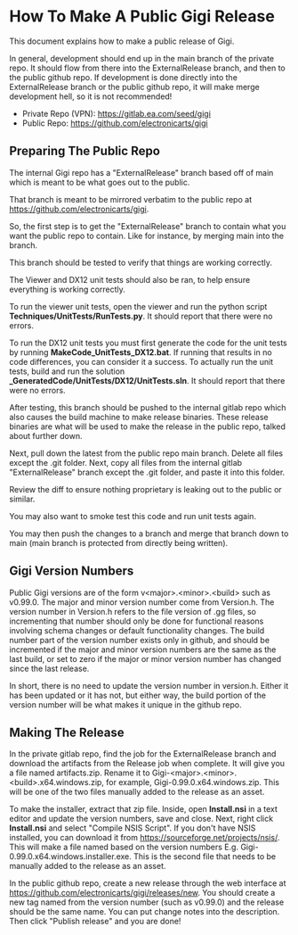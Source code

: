 # How To Make A Public Gigi Release

This document explains how to make a public release of Gigi.

In general, development should end up in the main branch of the private repo.  It should flow from there into the ExternalRelease branch, and then to the public github repo.  If development is done directly into the ExternalRelease branch or the public github repo, it will make merge development hell, so it is not recommended!

* Private Repo (VPN): https://gitlab.ea.com/seed/gigi
* Public Repo: https://github.com/electronicarts/gigi

## Preparing The Public Repo

The internal Gigi repo has a "ExternalRelease" branch based off of main which is meant to be what goes out to the public.

That branch is meant to be mirrored verbatim to the public repo at https://github.com/electronicarts/gigi.

So, the first step is to get the "ExternalRelease" branch to contain what you want the public repo to contain.  Like for instance, by merging main into the branch.

This branch should be tested to verify that things are working correctly.

The Viewer and DX12 unit tests should also be ran, to help ensure everything is working correctly.

To run the viewer unit tests, open the viewer and run the python script **Techniques/UnitTests/RunTests.py**. It should report that there were no errors.

To run the DX12 unit tests you must first generate the code for the unit tests by running **MakeCode_UnitTests_DX12.bat**.  If running that results in no code differences, you can consider it a success.  To actually run the unit tests, build and run the solution **_GeneratedCode/UnitTests/DX12/UnitTests.sln**.  It should report that there were no errors.

After testing, this branch should be pushed to the internal gitlab repo which also causes the build machine to make release binaries.  These release binaries are what will be used to make the release in the public repo, talked about further down.

Next, pull down the latest from the public repo main branch.  Delete all files except the .git folder.  Next, copy all files from the internal gitlab "ExternalRelease" branch except the .git folder, and paste it into this folder.

Review the diff to ensure nothing proprietary is leaking out to the public or similar.

You may also want to smoke test this code and run unit tests again.

You may then push the changes to a branch and merge that branch down to main (main branch is protected from directly being written).

## Gigi Version Numbers

Public Gigi versions are of the form v&lt;major&gt;.&lt;minor&gt;.&lt;build&gt; such as v0.99.0.  The major and minor version number come from Version.h.  The version number in Version.h refers to the file version of .gg files, so incrementing that number should only be done for functional reasons involving schema changes or default functionality changes.  The build number part of the version number exists only in github, and should be incremented if the major and minor version numbers are the same as the last build, or set to zero if the major or minor version number has changed since the last release.

In short, there is no need to update the version number in version.h.  Either it has been updated or it has not, but either way, the build portion of the version number will be what makes it unique in the github repo.

## Making The Release

In the private gitlab repo, find the job for the ExternalRelease branch and download the artifacts from the Release job when complete.  It will give you a file named artifacts.zip.  Rename it to Gigi-&lt;major&gt;.&lt;minor&gt;.&lt;build&gt;.x64.windows.zip, for example, Gigi-0.99.0.x64.windows.zip.  This will be one of the two files manually added to the release as an asset.

To make the installer, extract that zip file. Inside, open **Install.nsi** in a text editor and update the version numbers, save and close.  Next, right click **Install.nsi** and select "Compile NSIS Script".  If you don't have NSIS installed, you can download it from https://sourceforge.net/projects/nsis/.  This will make a file named based on the version numbers E.g. Gigi-0.99.0.x64.windows.installer.exe.  This is the second file that needs to be manually added to the release as an asset.

In the public github repo, create a new release through the web interface at https://github.com/electronicarts/gigi/releases/new.  You should create a new tag named from the version number (such as v0.99.0) and the release should be the same name.  You can put change notes into the description.  Then click "Publish release" and you are done!